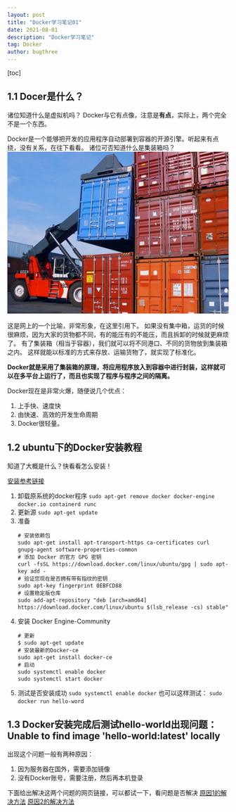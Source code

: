 ```yaml
---
layout: post
title: "Docker学习笔记01"
date: 2021-08-01
description: "Docker学习笔记"
tag: Docker
author: bugthree
---
```



[toc]

## 1.1 Docer是什么？
诸位知道什么是虚拟机吗？
Docker与它有点像，注意是**有点**，实际上，两个完全不是一个东西。

Docker是一个能够把开发的应用程序自动部署到容器的开源引擎。听起来有点绕，没有关系，在往下看看。
诸位可否知道什么是集装箱吗？
![figure1.1-集装箱](/images/DockerImages/1-1.jpg)

这是网上的一个比喻，非常形象，在这里引用下。
如果没有集中箱，运货的时候很麻烦，因为大家的货物都不同，有的能压有的不能压，而且拆卸的时候就更麻烦了。
有了集装箱（相当于容器），我们就可以将不同港口、不同的货物放到集装箱之内。
这样就能以标准的方式来存放、运输货物了，就实现了标准化。

**Docker就是采用了集装箱的原理，将应用程序放入到容器中进行封装，这样就可以在多平台上运行了，而且也实现了程序与程序之间的隔离。**

Docker现在是非常火爆，随便说几个优点：
1. 上手快、速度快
1. 由快速、高效的开发生命周期
1. Docker很轻量。

## 1.2 ubuntu下的Docker安装教程
知道了大概是什么？快看看怎么安装！

[安装参考链接](https://www.runoob.com/docker/ubuntu-docker-install.html)

1. 卸载原系统的docker程序
    `sudo apt-get remove docker docker-engine docker.io containerd runc`
2. 更新源
    `sudo apt-get update`
3.  准备
    ```dotnetcli
    # 安装依赖包
    sudo apt-get install apt-transport-https ca-certificates curl gnupg-agent software-properties-common
    # 添加 Docker 的官方 GPG 密钥
    curl -fsSL https://download.docker.com/linux/ubuntu/gpg | sudo apt-key add -
    # 验证您现在是否拥有带有指纹的密钥
    sudo apt-key fingerprint 0EBFCD88
    # 设置稳定版仓库
    sudo add-apt-repository "deb [arch=amd64] https://download.docker.com/linux/ubuntu $(lsb_release -cs) stable"
    ```
4. 安装 Docker Engine-Community
    ```dotnetcli
    # 更新
    $ sudo apt-get update
    # 安装最新的Docker-ce 
    sudo apt-get install docker-ce
    # 启动
    sudo systemctl enable docker
    sudo systemctl start docker
    ```
5. 测试是否安装成功
    `sudo systemctl enable docker`
    也可以这样测试：
    `sudo docker run hello-word`

## 1.3 Docker安装完成后测试hello-world出现问题：Unable to find image 'hello-world:latest' locally
出现这个问题一般有两种原因：
1. 因为服务器在国外，需要添加镜像
1. 没有Docker账号，需要注册，然后再本机登录

下面给出解决这两个问题的网页链接，可以都试一下，看问题是否解决
[原因1的解决方法](https://www.cnblogs.com/nthforsth/p/12257755.html)
[原因2的解决方法](https://cloud.tencent.com/developer/article/1549636)

